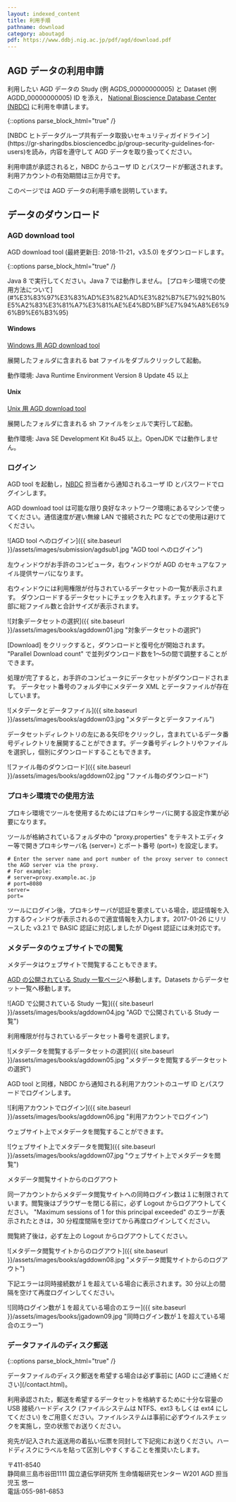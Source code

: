 ```yaml
---
layout: indexed_content
title: 利用手順
pathname: download
category: aboutagd
pdf: https://www.ddbj.nig.ac.jp/pdf/agd/download.pdf
---
```




## AGD データの利用申請

利用したい AGD データの Study (例 AGDS\_00000000005) と Dataset (例
AGDD\_00000000005) ID を添え， [National Bioscience Database Center
(NBDC)](http://gr-sharingdbs.biosciencedbc.jp/agd-guidelines) に利用を申請します。


{::options parse_block_html="true" /}
<div class="attention red">
[NBDC
ヒトデータグループ共有データ取扱いセキュリティガイドライン](https://gr-sharingdbs.biosciencedbc.jp/group-security-guidelines-for-users)を読み，内容を遵守して
AGD データを取り扱ってください。
</div>


利用申請が承認されると，NBDC からユーザ ID とパスワードが郵送されます。利用アカウントの有効期間は三か月です。

このページでは AGD データの利用手順を説明しています。





## データのダウンロード



### AGD download tool

AGD download tool (最終更新日: 2018-11-21，v3.5.0) をダウンロードします。


{::options parse_block_html="true" /}
<div class="attention red">
Java 8 で実行してください。Java 7 では動作しません。
[プロキシ環境での使用方法について](#%E3%83%97%E3%83%AD%E3%82%AD%E3%82%B7%E7%92%B0%E5%A2%83%E3%81%A7%E3%81%AE%E4%BD%BF%E7%94%A8%E6%96%B9%E6%B3%95)
</div>


#### Windows

[Windows 用 AGD download tool](/files/submission/3-5-0/AGD_tool.zip)

展開したフォルダに含まれる bat ファイルをダブルクリックして起動。

<span class="red">動作環境: Java Runtime Environment Version 8
Update 45 以上</span>

#### Unix

[Unix 用 AGD download tool](/files/submission/3-5-0/AGD_tool_unix.zip)

展開したフォルダに含まれる sh ファイルをシェルで実行して起動。

<span class="red">動作環境: Java SE Development Kit 8u45
以上。OpenJDK では動作しません。</span>





### ログイン

AGD tool
を起動し，[NBDC](http://gr-sharingdbs.biosciencedbc.jp/agd-guidelines)
担当者から通知されるユーザ ID とパスワードでログインします。

<div class="attention red">
AGD download tool は可能な限り良好なネットワーク環境にあるマシンで使ってください。通信速度が遅い無線 LAN で接続された
PC などでの使用は避けてください。
</div>

![AGD tool へのログイン]({{ site.baseurl }}/assets/images/submission/agdsub1.jpg "AGD tool へのログイン")

左ウィンドウがお手許のコンピュータ，右ウィンドウが AGD のセキュアなファイル提供サーバになります。

右ウィンドウには利用権限が付与されているデータセットの一覧が表示されます。
ダウンロードするデータセットにチェックを入れます。チェックすると下部に総ファイル数と合計サイズが表示されます。

![対象データセットの選択]({{ site.baseurl }}/assets/images/books/agddown01.jpg "対象データセットの選択")

\[Download\] をクリックすると，ダウンロードと復号化が開始されます。 "Parallel Download count"
で並列ダウンロード数を1～5の間で調整することができます。

処理が完了すると，お手許のコンピュータにデータセットがダウンロードされます。 データセット番号のフォルダ中にメタデータ XML
とデータファイルが存在しています。

![メタデータとデータファイル]({{ site.baseurl }}/assets/images/books/agddown03.jpg "メタデータとデータファイル")

データセットディレクトリの左にある矢印をクリックし，含まれているデータ番号ディレクトリを展開することができます。データ番号ディレクトリやファイルを選択し，個別にダウンロードすることもできます。

![ファイル毎のダウンロード]({{ site.baseurl }}/assets/images/books/agddown02.jpg "ファイル毎のダウンロード")





### プロキシ環境での使用方法

プロキシ環境でツールを使用するためにはプロキシサーバに関する設定作業が必要になります。

ツールが格納されているフォルダ中の "proxy.properties" をテキストエディター等で開きプロキシサーバ名 (server=)
とポート番号 (port=) を設定します。

``` code
# Enter the server name and port number of the proxy server to connect the AGD server via the proxy.
# For example:
# server=proxy.example.ac.jp
# port=8080
server=
port=
```

ツールにログイン後，プロキシサーバが認証を要求している場合，認証情報を入力するウィンドウが表示されるので適宜情報を入力します。2017-01-26
にリリースした v3.2.1 で BASIC 認証に対応しましたが Digest 認証には未対応です。





### メタデータのウェブサイトでの閲覧

メタデータはウェブサイトで閲覧することもできます。

[AGD の公開されている Study
一覧ページ](https://ddbj.nig.ac.jp/agd/viewer/view/studies)へ移動します。Datasets
からデータセット一覧へ移動します。

![AGD で公開されている Study 一覧]({{ site.baseurl }}/assets/images/books/agddown04.jpg
"AGD で公開されている Study 一覧")

利用権限が付与されているデータセット番号を選択します。

![メタデータを閲覧するデータセットの選択]({{ site.baseurl }}/assets/images/books/agddown05.jpg
"メタデータを閲覧するデータセットの選択")

AGD tool と同様，NBDC から通知される利用アカウントのユーザ ID とパスワードでログインします。

![利用アカウントでログイン]({{ site.baseurl }}/assets/images/books/agddown06.jpg "利用アカウントでログイン")

ウェブサイト上でメタデータを閲覧することができます。

![ウェブサイト上でメタデータを閲覧]({{ site.baseurl }}/assets/images/books/agddown07.jpg "ウェブサイト上でメタデータを閲覧")

メタデータ閲覧サイトからのログアウト

<div class="attention red">
同一アカウントからメタデータ閲覧サイトへの同時ログイン数は１に制限されています。閲覧後はブラウザーを閉じる前に，必ず Logout
からログアウトしてください。  
"Maximum sessions of 1 for this principal exceeded" のエラーが表示されたときは，30
分程度間隔を空けてから再度ログインしてください。
</div>

閲覧終了後は，必ず左上の Logout からログアウトしてください。

![メタデータ閲覧サイトからのログアウト]({{ site.baseurl }}/assets/images/books/agddown08.jpg "メタデータ閲覧サイトからのログアウト")

下記エラーは同時接続数が１を超えている場合に表示されます。30 分以上の間隔を空けて再度ログインしてください。

![同時ログイン数が１を超えている場合のエラー]({{ site.baseurl }}/assets/images/books/jgadown09.jpg
"同時ログイン数が１を超えている場合のエラー")





### データファイルのディスク郵送

{::options parse_block_html="true" /}
<div class="attention red">
データファイルのディスク郵送を希望する場合は必ず事前に [AGD にご連絡ください](/contact.html)。
</div>

利用承認された，郵送を希望するデータセットを格納するために十分な容量の USB 接続ハードディスク (ファイルシステムは NTFS、ext3
もしくは ext4 にしてください) をご用意ください。ファイルシステムは事前に必ずウイルスチェックを実施し，空の状態でお送りください。

<span class="red">宛先が記入された返送用の着払い伝票を同封して</span>下記宛にお送りください。<span class="red">ハードディスクにラベルを貼って区別しやすくすることを推奨いたします。</span>

〒411-8540  
静岡県三島市谷田1111 国立遺伝学研究所 生命情報研究センター W201 AGD 担当 児玉 悠一  
電話:055-981-6853
